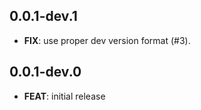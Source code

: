 ## 0.0.1-dev.1

 - **FIX**: use proper dev version format (#3).

## 0.0.1-dev.0

 - **FEAT**: initial release
